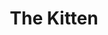 ---
pid: FS20
title: The Kitten
location_transcription: 
zipcode: 
outside_phl: 
neighborhood: 
age: '8'
age_range: 6-13
instagram: 
image_file_name: FS_20.jpg
proposal_transcription: a monument of black cat
topic: Animals
topic_summary: '0'
type: Other No Form
keywords_other: 
credit: Sally
image_labels: cat playing with a ball of yarn
twitter: 
facebook: 
permalink: "/monuments/fs20/"
layout: item-page
---